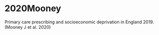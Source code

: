 # 2020Mooney
Primary care prescribing and socioeconomic deprivation in England 2019. (Mooney J et al. 2020)
